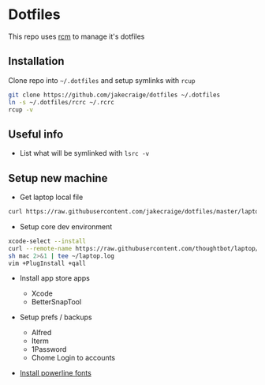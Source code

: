 # Dotfiles

This repo uses [rcm](https://github.com/thoughtbot/rcm) to manage it's dotfiles

## Installation
Clone repo into `~/.dotfiles` and setup symlinks with `rcup`

```sh
git clone https://github.com/jakecraige/dotfiles ~/.dotfiles
ln -s ~/.dotfiles/rcrc ~/.rcrc
rcup -v
```

## Useful info

- List what will be symlinked with `lsrc -v`

## Setup new machine

- Get laptop local file

```sh
curl https://raw.githubusercontent.com/jakecraige/dotfiles/master/laptop.local > ~/.laptop.local
```

- Setup core dev environment

```sh
xcode-select --install
curl --remote-name https://raw.githubusercontent.com/thoughtbot/laptop/master/mac
sh mac 2>&1 | tee ~/laptop.log
vim +PlugInstall +qall
```

- Install app store apps
  - Xcode
  - BetterSnapTool

- Setup prefs / backups
  - Alfred
  - Iterm
  - 1Password
  - Chome Login to accounts

- [Install powerline fonts](https://github.com/powerline/fonts)
